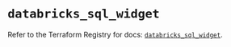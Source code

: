 # `databricks_sql_widget`

Refer to the Terraform Registry for docs: [`databricks_sql_widget`](https://registry.terraform.io/providers/databricks/databricks/1.48.3/docs/resources/sql_widget).
